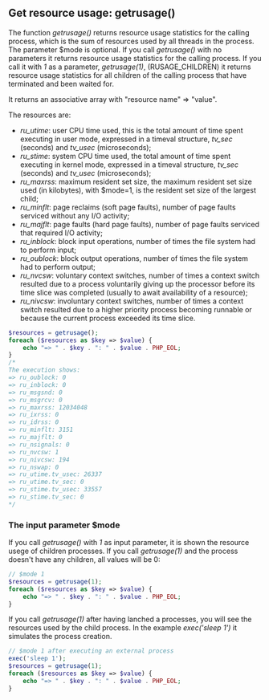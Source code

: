 ## Get resource usage: getrusage()

The function _getrusage()_ returns resource usage statistics for the calling process, which is the sum of resources used by all threads in the process.
The parameter $mode is optional. If you call _getrusage()_ with no parameters it returns resource usage statistics for the calling process. If you call it with _1_ as a parameter, _getrusage(1)_, (RUSAGE_CHILDREN) it returns resource usage statistics for all children of the calling process that have terminated and been waited for.

It returns an associative array with "resource name" => "value".

The resources are:

- _ru_utime_: user CPU time used, this is the total amount of time spent executing in user mode, expressed in a timeval structure, *tv_sec* (seconds) and *tv_usec* (microseconds);
- _ru_stime_: system CPU time used, the total amount of time spent executing in kernel mode, expressed in a timeval structure, *tv_sec* (seconds) and *tv_usec* (microseconds);
- *ru_maxrss*: maximum resident set size, the maximum resident set size used (in kilobytes), with $mode=1, is the resident set size of the largest child;
- *ru_minflt*: page reclaims (soft page faults), number of page faults serviced without any I/O activity;
- *ru_majflt*: page faults (hard page faults), number of page faults serviced that required I/O activity;
- *ru_inblock*: block input operations, number of times the file system had to perform input;
- *ru_oublock*: block output operations, number of times the file system had to perform output;
- *ru_nvcsw*: voluntary context switches, number of times a context switch resulted due to a process voluntarily giving up the processor before its time slice was completed (usually to await availability of a resource);
- *ru_nivcsw*: involuntary context switches, number of times a context switch resulted due to a higher priority process becoming runnable or because the current process exceeded its time slice.


```php
$resources = getrusage();
foreach ($resources as $key => $value) {
    echo "=> " . $key . ": " . $value . PHP_EOL;
}
/*
The execution shows:
=> ru_oublock: 0
=> ru_inblock: 0
=> ru_msgsnd: 0
=> ru_msgrcv: 0
=> ru_maxrss: 12034048
=> ru_ixrss: 0
=> ru_idrss: 0
=> ru_minflt: 3151
=> ru_majflt: 0
=> ru_nsignals: 0
=> ru_nvcsw: 1
=> ru_nivcsw: 194
=> ru_nswap: 0
=> ru_utime.tv_usec: 26337
=> ru_utime.tv_sec: 0
=> ru_stime.tv_usec: 33557
=> ru_stime.tv_sec: 0
*/
```

### The input parameter $mode
If you call *getrusage()* with *1* as input parameter, it is shown the resource usege of children processes.
If you call *getrusage(1)* and the process doesn't have any children, all values will be 0:
```php
// $mode 1
$resources = getrusage(1);
foreach ($resources as $key => $value) {
    echo "=> " . $key . ": " . $value . PHP_EOL;
}
```
If you call *getrusage(1)* after having lanched a processes, you will see the resources used by the child process.
In the example *exec('sleep 1')* it simulates the process creation.
```php
// $mode 1 after executing an external process
exec('sleep 1');
$resources = getrusage(1);
foreach ($resources as $key => $value) {
    echo "=> " . $key . ": " . $value . PHP_EOL;
}
```
